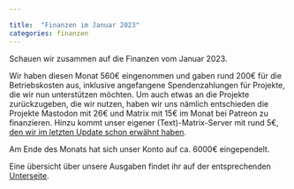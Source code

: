 ```yaml
---

title:  "Finanzen im Januar 2023"
categories: finanzen
---
```

Schauen wir zusammen auf die Finanzen vom Januar 2023.

Wir haben diesen Monat 560€ eingenommen und gaben rund 200€ für die Betriebskosten aus, inklusive angefangene Spendenzahlungen für Projekte, die wir nun unterstützen möchten.
Um auch etwas an die Projekte zurückzugeben, die wir nutzen, haben wir uns nämlich entschieden die Projekte Mastodon mit 26€ und Matrix mit 15€ im Monat bei Patreon zu finanzieren.
Hinzu kommt unser eigener (Text)-Matrix-Server mit rund 5€, [den wir im letzten Update schon erwähnt haben](https://blog.norden.social/update/2023/02/01/monatsupdate.html).

Am Ende des Monats hat sich unser Konto auf ca. 6000€ eingependelt.

Eine übersicht über unsere Ausgaben findet ihr auf der entsprechenden [Unterseite](https://blog.norden.social/finanzielles).
